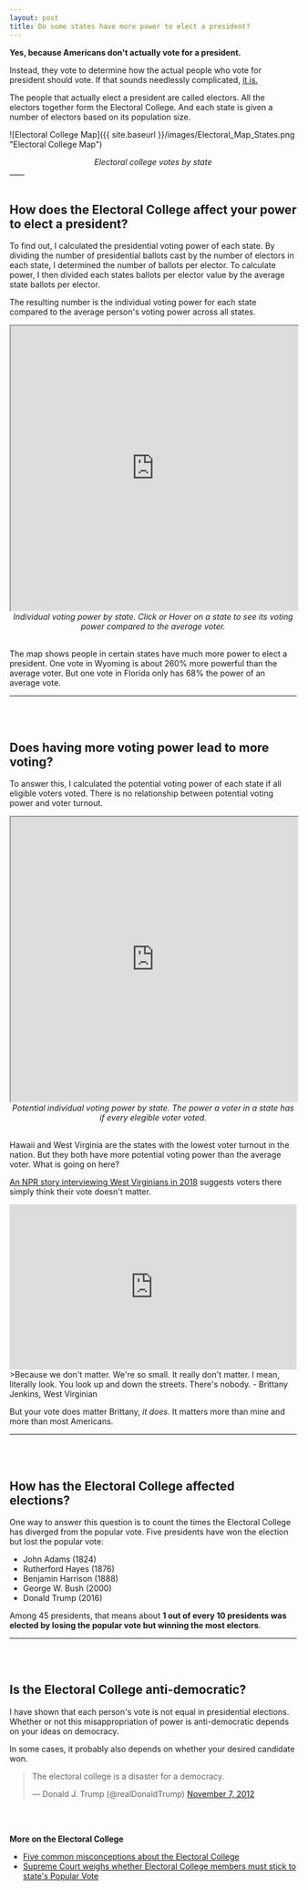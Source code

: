 ```yaml
---
layout: post
title: Do some states have more power to elect a president?
---
```


**Yes, because Americans don't actually vote for a president.**

Instead, they vote to determine how the actual people who vote for president should vote. If that sounds needlessly complicated, [it is.](https://www.history.com/news/the-history-of-the-electoral-college-debate)

The people that actually elect a president are called electors. All the electors together form the Electoral College. And each state is given a number of electors based on its population size.

![Electoral College Map]({{ site.baseurl }}/images/Electoral_Map_States.png "Electoral College Map")
<div align="center"><em>Electoral college votes by state</em></div>
____
<br>
<br>

## How does the Electoral College affect your power to elect a president?

To find out, I calculated the presidential voting power of each state. By dividing the number of presidential ballots cast by the number of electors in each state, I determined the number of ballots per elector. To calculate power, I then divided each states ballots per elector value by the average state ballots per elector.
 
The resulting number is the individual voting power for each state compared to the average person's voting power across all states.

<iframe src="https://public.tableau.com/views/PersonalVotingPowerMap/Map?:showVizHome=no&:embed=true" width="100%" height="500"></iframe>
<div align="center"><em>Individual voting power by state. Click or Hover on a state to see its voting power compared to the average voter.</em></div>

<br>

The map shows people in certain states have much more power to elect a president. One vote in Wyoming is about 260% more powerful than the average voter. But one vote in Florida only has 68% the power of an average vote.
____
<br>
<br>

## Does having more voting power lead to more voting?

To answer this, I calculated the potential voting power of each state if all eligible voters voted. There is no relationship between potential voting power and voter turnout.

<iframe src="https://public.tableau.com/views/Percentvs_Potential/Sheet2?:showVizHome=no&:embed=true" width="100%" height="500"></iframe>
<div align="center"><em>Potential individual voting power by state. The power a voter in a state has if every elegible voter voted.</em></div>

<br>

Hawaii and West Virginia are the states with the lowest voter turnout in the nation. But they both have more potential voting power than the average voter. What is going on here?

[An NPR story interviewing West Virginians in 2018](https://www.npr.org/2018/09/10/646422511/what-some-west-virginia-residents-have-to-say-on-why-they-dont-vote) suggests voters there simply think their vote doesn't matter.

<iframe src="https://www.npr.org/player/embed/646422511/646422512" width="100%" height="290" frameborder="0" scrolling="no" title="NPR embedded audio player"></iframe>
>Because we don't matter. We're so small. It really don't matter. I mean, literally look. You look up and down the streets. There's nobody. - Brittany Jenkins, West Virginian

But your vote does matter Brittany, *it does*. It matters more than mine and more than most Americans. 
____
<br>
<br>

## How has the Electoral College affected elections?

One way to answer this question is to count the times the Electoral College has diverged from the popular vote. Five presidents have won the election but lost the popular vote:

* John Adams (1824)
* Rutherford Hayes (1876)
* Benjamin Harrison (1888)
* George W. Bush (2000)
* Donald Trump (2016)

Among 45 presidents, that means about **1 out of every 10 presidents was elected by losing the popular vote but winning the most electors**.
____
<br>
<br>

## Is the Electoral College anti-democratic?

I have shown that each person's vote is not equal in presidential elections. Whether or not this misappropriation of power is anti-democratic depends on your ideas on democracy.

In some cases, it probably also depends on whether your desired candidate won.

<blockquote class="twitter-tweet"><p lang="en" dir="ltr">The electoral college is a disaster for a democracy.</p>&mdash; Donald J. Trump (@realDonaldTrump) <a href="https://twitter.com/realDonaldTrump/status/266038556504494082?ref_src=twsrc%5Etfw">November 7, 2012</a></blockquote> <script async src="https://platform.twitter.com/widgets.js" charset="utf-8"></script>

<br>
<br>

**More on the Electoral College**
* [Five common misconceptions about the Electoral College](https://www.theatlantic.com/ideas/archive/2019/11/five-common-misconceptions-about-electoral-college/602596/)
* [Supreme Court weighs whether Electoral College members must stick to state's Popular Vote](https://www.wsj.com/articles/supreme-court-to-weigh-whether-electoral-college-members-must-stick-to-states-popular-vote-11589362201)





